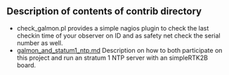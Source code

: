 Description of contents of contrib directory
---
- check_galmon.pl provides a simple nagios plugin to check the last checkin time of your observer on ID and as safety net check the serial number as well.
- [galmon_and_statum1_ntp.md](galmon_and_statum1_ntp.md) Description on how to both participate on this project and run an stratum 1 NTP server with an simpleRTK2B board.
